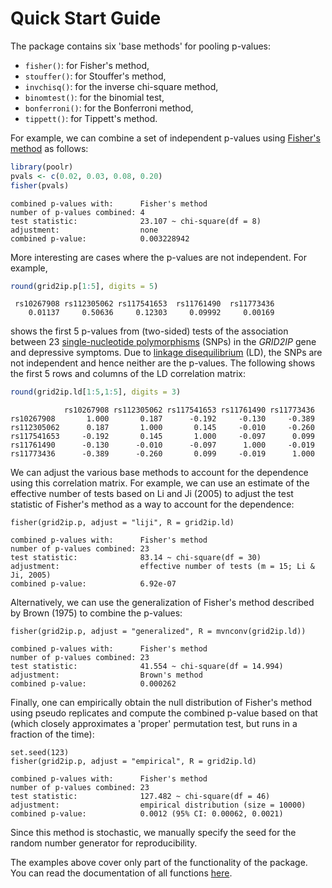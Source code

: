 # Quick Start Guide

The package contains six 'base methods' for pooling p-values:

* `fisher()`: for Fisher's method,
* `stouffer()`: for Stouffer's method,
* `invchisq()`: for the inverse chi-square method,
* `binomtest()`: for the binomial test,
* `bonferroni()`: for the Bonferroni method,
* `tippett()`: for Tippett's method.

For example, we can combine a set of independent p-values using [Fisher's method](https://en.wikipedia.org/wiki/Fisher's_method) as follows:

```r
library(poolr)
pvals <- c(0.02, 0.03, 0.08, 0.20)
fisher(pvals)
```
```
combined p-values with:      Fisher's method
number of p-values combined: 4
test statistic:              23.107 ~ chi-square(df = 8)
adjustment:                  none
combined p-value:            0.003228942
```

More interesting are cases where the p-values are not independent. For example,

```r
round(grid2ip.p[1:5], digits = 5)
```
```
 rs10267908 rs112305062 rs117541653  rs11761490  rs11773436
    0.01137     0.50636     0.12303     0.09992     0.00169
```

shows the first 5 p-values from (two-sided) tests of the association between 23 [single-nucleotide polymorphisms](https://en.wikipedia.org/wiki/Single-nucleotide_polymorphism) (SNPs) in the *GRID2IP* gene and depressive symptoms. Due to [linkage disequilibrium](https://en.wikipedia.org/wiki/Linkage_disequilibrium) (LD), the SNPs are not independent and hence neither are the p-values. The following shows the first 5 rows and columns of the LD correlation matrix:

```r
round(grid2ip.ld[1:5,1:5], digits = 3)
```
```
            rs10267908 rs112305062 rs117541653 rs11761490 rs11773436
rs10267908       1.000       0.187      -0.192     -0.130     -0.389
rs112305062      0.187       1.000       0.145     -0.010     -0.260
rs117541653     -0.192       0.145       1.000     -0.097      0.099
rs11761490      -0.130      -0.010      -0.097      1.000     -0.019
rs11773436      -0.389      -0.260       0.099     -0.019      1.000
```

We can adjust the various base methods to account for the dependence using this correlation matrix. For example, we can use an estimate of the effective number of tests based on Li and Ji (2005) to adjust the test statistic of Fisher's method as a way to account for the dependence:

```{r}
fisher(grid2ip.p, adjust = "liji", R = grid2ip.ld)
```
```
combined p-values with:      Fisher's method
number of p-values combined: 23
test statistic:              83.14 ~ chi-square(df = 30)
adjustment:                  effective number of tests (m = 15; Li & Ji, 2005)
combined p-value:            6.92e-07
```

Alternatively, we can use the generalization of Fisher's method described by Brown (1975) to combine the p-values:

```{r}
fisher(grid2ip.p, adjust = "generalized", R = mvnconv(grid2ip.ld))
```
```
combined p-values with:      Fisher's method
number of p-values combined: 23
test statistic:              41.554 ~ chi-square(df = 14.994)
adjustment:                  Brown's method
combined p-value:            0.000262
```

Finally, one can empirically obtain the null distribution of Fisher's method using pseudo replicates and compute the combined p-value based on that (which closely approximates a 'proper' permutation test, but runs in a fraction of the time):

```{r}
set.seed(123)
fisher(grid2ip.p, adjust = "empirical", R = grid2ip.ld)
```
```
combined p-values with:      Fisher's method
number of p-values combined: 23
test statistic:              127.482 ~ chi-square(df = 46)
adjustment:                  empirical distribution (size = 10000)
combined p-value:            0.0012 (95% CI: 0.00062, 0.0021)
```

Since this method is stochastic, we manually specify the seed for the random number generator for reproducibility.

The examples above cover only part of the functionality of the package. You can read the documentation of all functions [here](https://ozancinar.github.io/poolr/reference/index.html).
